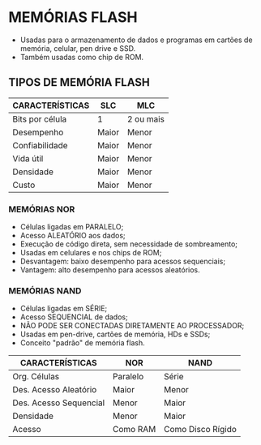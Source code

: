 # MEMÓRIAS FLASH

- Usadas para o armazenamento de dados e programas em cartões de memória, celular, pen drive e SSD.
- Também usadas como chip de ROM.

## TIPOS DE MEMÓRIA FLASH

| CARACTERÍSTICAS     | SLC      | MLC       |
|---------------------|----------|-----------|
| Bits por célula      | 1        | 2 ou mais |
| Desempenho           | Maior    | Menor     |
| Confiabilidade       | Maior    | Menor     |
| Vida útil            | Maior    | Menor     |
| Densidade            | Maior    | Menor     |
| Custo               | Maior    | Menor     |

### MEMÓRIAS NOR

- Células ligadas em PARALELO;
- Acesso ALEATÓRIO aos dados;
- Execução de código direta, sem necessidade de sombreamento;
- Usadas em celulares e nos chips de ROM;
- Desvantagem: baixo desempenho para acessos sequenciais;
- Vantagem: alto desempenho para acessos aleatórios.

### MEMÓRIAS NAND

- Células ligadas em SÉRIE;
- Acesso SEQUENCIAL de dados;
- NÃO PODE SER CONECTADAS DIRETAMENTE AO PROCESSADOR;
- Usadas em pen-drive, cartões de memória, HDs e SSDs;
- Conceito "padrão" de memória flash.

| CARACTERÍSTICAS            | NOR         | NAND                  |
|----------------------------|-------------|-----------------------|
| Org. Células               | Paralelo    | Série                 |
| Des. Acesso Aleatório      | Maior       | Menor                 |
| Des. Acesso Sequencial     | Menor       | Maior                 |
| Densidade                  | Menor       | Maior                 |
| Acesso                     | Como RAM    | Como Disco Rígido    |
